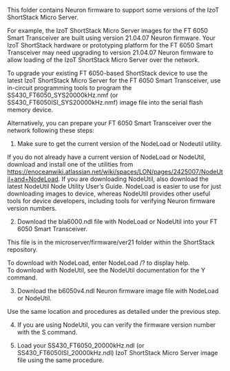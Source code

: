 This folder contains Neuron firmware to support some versions of the IzoT ShortStack Micro Server.

For example, the IzoT ShortStack Micro Server images for the FT 6050 Smart Transceiver are built using version 21.04.07 Neuron firmware. Your IzoT ShortStack hardware or prototyping platform for the FT 6050 Smart Transceiver may need upgrading to version 21.04.07 Neuron firmware to allow loading of the IzoT ShortStack Micro Server over the network. 

To upgrade your existing FT 6050-based ShortStack device to use the latest IzoT ShortStack Micro Server for the FT 6050 Smart Transceiver, use in-circuit programming tools to program the SS430_FT6050_SYS20000kHz.nmf (or SS430_FT6050ISI_SYS20000kHz.nmf) image file into the serial flash memory device. 

Alternatively, you can prepare your FT 6050 Smart Transceiver over the network following these steps:

1. Make sure to get the current version of the NodeLoad or Nodeutil utility.

If you do not already have a current version of NodeLoad or NodeUtil, download and install one of the utilities from https://enoceanwiki.atlassian.net/wiki/spaces/LON/pages/2425007/NodeUtil+and+NodeLoad.  If you are downloading NodeUtil, also download the latest NodeUtil Node Utility User’s Guide.  NodeLoad is easier to use for just downloading images to device, whereas NodeUtil provides other useful tools for device developers, including tools for verifying Neuron firmware version numbers.

2.	Download the bla6000.ndl file with NodeLoad or NodeUtil into your FT 6050 Smart Transceiver.

This file is in the microserver/firmware/ver21 folder within the ShortStack repository.

To download with NodeLoad, enter NodeLoad /? to display help.  
To download with NodeUtil, see the NodeUtil documentation for the Y command.
    
3.	Download the b6050v4.ndl Neuron firmware image file with NodeLoad or NodeUtil.

Use the same location and procedures as detailed under the previous step.

4.	If you are using NodeUtil, you can verify the firmware version number with the S command.

5.  Load your SS430_FT6050_20000kHz.ndl (or SS430_FT6050ISI_20000kHz.ndl) IzoT ShortStack Micro Server image file using the same procedure. 

